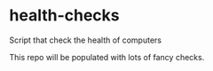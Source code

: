 # health-checks
Script that check the health of computers

This repo will be populated with lots of fancy checks.
